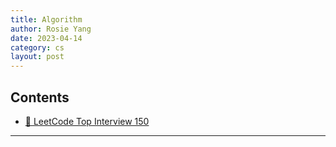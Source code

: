 ```yaml
---
title: Algorithm
author: Rosie Yang
date: 2023-04-14
category: cs
layout: post
---
```


## Contents
+ [📖 LeetCode Top Interview 150](/study/2023/08/25/Leetcode.html)

---

<br><br>

<div style="padding:3px; margin:200px 0;"></div>   
